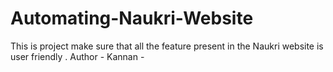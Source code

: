 # Automating-Naukri-Website
This is project make sure that all the feature present in the Naukri website is user friendly . 
Author - Kannan - 
